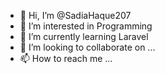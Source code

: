 - 👋 Hi, I’m @SadiaHaque207
- 👀 I’m interested in Programming
- 🌱 I’m currently learning Laravel
- 💞️ I’m looking to collaborate on ...
- 📫 How to reach me ...

<!---
SadiaHaque207/SadiaHaque207 is a ✨ special ✨ repository because its `README.md` (this file) appears on your GitHub profile.
You can click the Preview link to take a look at your changes.
--->
